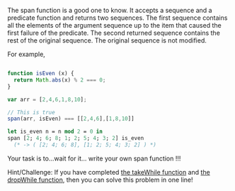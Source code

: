 The span function is a good one to know. It accepts a sequence and a predicate function and returns two sequences. The first sequence contains all the elements of the argument sequence up to the item that caused the first failure of the predicate. The second returned sequence contains the rest of the original sequence. The original sequence is not modified.

For example,

```javascript

function isEven (x) {
  return Math.abs(x) % 2 === 0;
}

var arr = [2,4,6,1,8,10];

// This is true
span(arr, isEven) === [[2,4,6],[1,8,10]]
```
```ocaml
let is_even n = n mod 2 = 0 in
span [2; 4; 6; 8; 1; 2; 5; 4; 3; 2] is_even
  (* -> ( [2; 4; 6; 8], [1; 2; 5; 4; 3; 2] ) *)
```

Your task is to...wait for it... write your own span function !!!

Hint/Challenge: If you have completed [the takeWhile function](http://www.codewars.com/kata/the-takewhile-function) and [the dropWhile function](http://www.codewars.com/kata/the-dropwhile-function), then you can solve this problem in one line!